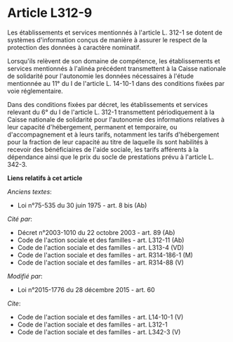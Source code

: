 # Article L312-9

Les établissements et services mentionnés à l'article L. 312-1 se dotent de systèmes d'information conçus de manière à
assurer le respect de la protection des données à caractère nominatif. 

Lorsqu'ils relèvent de son domaine de compétence, les établissements et services mentionnés à l'alinéa précédent transmettent
à la Caisse nationale de solidarité pour l'autonomie les données nécessaires à l'étude mentionnée au 11° du I de l'article L.
14-10-1 dans des conditions fixées par voie réglementaire. 

Dans des conditions fixées par décret, les établissements et services relevant du 6° du I de l'article L. 312-1 transmettent
périodiquement à la Caisse nationale de solidarité pour l'autonomie des informations relatives à leur capacité d'hébergement,
permanent et temporaire, ou d'accompagnement et à leurs tarifs, notamment les tarifs d'hébergement pour la fraction de leur
capacité au titre de laquelle ils sont habilités à recevoir des bénéficiaires de l'aide sociale, les tarifs afférents à la
dépendance ainsi que le prix du socle de prestations prévu à l'article L. 342-3.

**Liens relatifs à cet article**

_Anciens textes_:

  - Loi n°75-535 du 30 juin 1975 - art. 8 bis (Ab)

_Cité par_:

  - Décret n°2003-1010 du 22 octobre 2003 - art. 89 (Ab)
  - Code de l'action sociale et des familles - art. L312-11 (Ab)
  - Code de l'action sociale et des familles - art. L313-4 (VD)
  - Code de l'action sociale et des familles - art. R314-186-1 (M)
  - Code de l'action sociale et des familles - art. R314-88 (V)

_Modifié par_:

  - Loi n°2015-1776 du 28 décembre 2015 - art. 60

_Cite_:

  - Code de l'action sociale et des familles - art. L14-10-1 (V)
  - Code de l'action sociale et des familles - art. L312-1
  - Code de l'action sociale et des familles - art. L342-3 (V)
